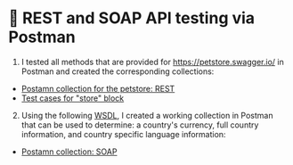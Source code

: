 #  🔗 REST and SOAP API testing via Postman 

1) I tested all methods that are provided for https://petstore.swagger.io/ in Postman and created the corresponding collections:
 <ul>
<li>  <a href="https://www.postman.com/zhenya1326/workspace/my-workspace/collection/30968991-2c8492a1-8c80-46d2-8bde-f76ef0e9e7fc">Postamn collection for the petstore: REST</a>  </li>
<li>  <a href="https://docs.google.com/spreadsheets/d/123KZckb_MKxksZEgDu4mbISuLZ0QGJD8/edit?usp=drive_link&ouid=111798675379264312419&rtpof=true&sd=true"> Test cases for "store" block </a>   </li>
</ul>

2) Using the following <a href="http://webservices.oorsprong.org/websamples.countryinfo/CountryInfoService.wso?WSDL">WSDL</a>, I created a working collection in Postman that can be used to determine: a country's currency, full country information, and country specific language information: 
 <ul>
<li> <a href="https://www.postman.com/zhenya1326/workspace/my-workspace/collection/30968991-837d4386-09b1-4ccc-bde3-593f9f3137e4">Postamn collection: SOAP</a>   </li>
</ul>
